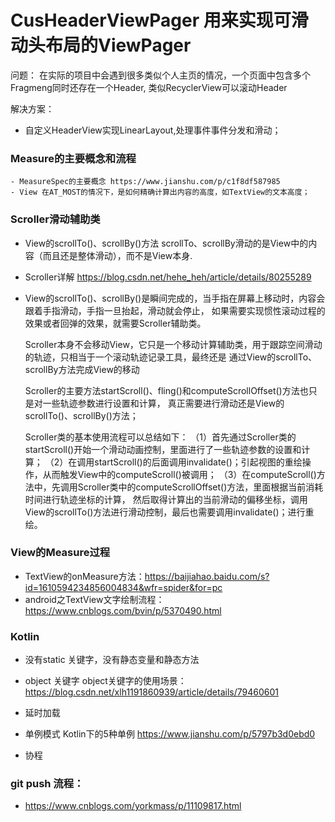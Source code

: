 # CusHeaderViewPager 用来实现可滑动头布局的ViewPager

问题：
  在实际的项目中会遇到很多类似个人主页的情况，一个页面中包含多个Fragmeng同时还存在一个Header,
  类似RecyclerView可以滚动Header

解决方案：
 - 自定义HeaderView实现LinearLayout,处理事件事件分发和滑动；


### Measure的主要概念和流程
    - MeasureSpec的主要概念 https://www.jianshu.com/p/c1f8df587985
    - View 在AT_MOST的情况下，是如何精确计算出内容的高度，如TextView的文本高度；

### Scroller滑动辅助类

  - View的scrollTo()、scrollBy()方法 scrollTo、scrollBy滑动的是View中的内容（而且还是整体滑动），而不是View本身.

  - Scroller详解 https://blog.csdn.net/hehe_heh/article/details/80255289

  - View的scrollTo()、scrollBy()是瞬间完成的，当手指在屏幕上移动时，内容会跟着手指滑动，手指一旦抬起，滑动就会停止，
    如果需要实现惯性滚动过程的效果或者回弹的效果，就需要Scroller辅助类。

    Scroller本身不会移动View，它只是一个移动计算辅助类，用于跟踪空间滑动的轨迹，只相当于一个滚动轨迹记录工具，最终还是
    通过View的scrollTo、scrollBy方法完成View的移动

    Scroller的主要方法startScroll()、fling()和computeScrollOffset()方法也只是对一些轨迹参数进行设置和计算，
    真正需要进行滑动还是View的scrollTo()、scrollBy()方法；

    Scroller类的基本使用流程可以总结如下：
    （1）首先通过Scroller类的startScroll()开始一个滑动动画控制，里面进行了一些轨迹参数的设置和计算；
    （2）在调用startScroll()的后面调用invalidate()；引起视图的重绘操作，从而触发View中的computeScroll()被调用；
    （3）在computeScroll()方法中，先调用Scroller类中的computeScrollOffset()方法，里面根据当前消耗时间进行轨迹坐标的计算，
        然后取得计算出的当前滑动的偏移坐标，调用View的scrollTo()方法进行滑动控制，最后也需要调用invalidate()；进行重绘。


### View的Measure过程
   - TextView的onMeasure方法：https://baijiahao.baidu.com/s?id=1610594234856004834&wfr=spider&for=pc
   - android之TextView文字绘制流程：https://www.cnblogs.com/bvin/p/5370490.html


### Kotlin
   - 没有static 关键字，没有静态变量和静态方法

   - object 关键字
     object关键字的使用场景：https://blog.csdn.net/xlh1191860939/article/details/79460601
   - 延时加载
   - 单例模式
     Kotlin下的5种单例 https://www.jianshu.com/p/5797b3d0ebd0
   - 协程

### git push 流程：
- https://www.cnblogs.com/yorkmass/p/11109817.html